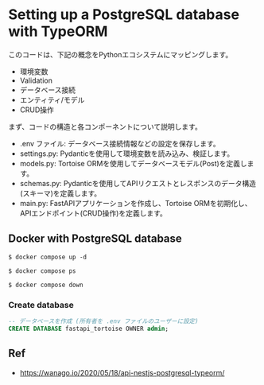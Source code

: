 # Setting up a PostgreSQL database with TypeORM

このコードは、下記の概念をPythonエコシステムにマッピングします。

- 環境変数
- Validation
- データベース接続
- エンティティ/モデル
- CRUD操作

まず、コードの構造と各コンポーネントについて説明します。

- .env ファイル: データベース接続情報などの設定を保存します。
- settings.py: Pydanticを使用して環境変数を読み込み、検証します。
- models.py: Tortoise ORMを使用してデータベースモデル(Post)を定義します。
- schemas.py: Pydanticを使用してAPIリクエストとレスポンスのデータ構造(スキーマ)を定義します。
- main.py: FastAPIアプリケーションを作成し、Tortoise ORMを初期化し、APIエンドポイント(CRUD操作)を定義します。

## Docker with PostgreSQL database

```
$ docker compose up -d
```

```
$ docker compose ps
```

```
$ docker compose down
```

### Create database

```sql
-- データベースを作成 (所有者を .env ファイルのユーザーに設定)
CREATE DATABASE fastapi_tortoise OWNER admin;
```

## Ref

- https://wanago.io/2020/05/18/api-nestjs-postgresql-typeorm/
